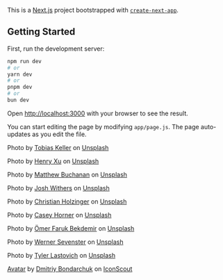 This is a [Next.js](https://nextjs.org/) project bootstrapped with [`create-next-app`](https://github.com/vercel/next.js/tree/canary/packages/create-next-app).

## Getting Started

First, run the development server:

```bash
npm run dev
# or
yarn dev
# or
pnpm dev
# or
bun dev
```

Open [http://localhost:3000](http://localhost:3000) with your browser to see the result.

You can start editing the page by modifying `app/page.js`. The page auto-updates as you edit the file.

Photo by <a href="https://unsplash.com/@tokeller?utm_content=creditCopyText&utm_medium=referral&utm_source=unsplash">Tobias Keller</a> on <a href="https://unsplash.com/photos/landscape-photography-of-lake-and-mountain-73F4pKoUkM0?utm_content=creditCopyText&utm_medium=referral&utm_source=unsplash">Unsplash</a>

Photo by <a href="https://unsplash.com/@henry2cute?utm_content=creditCopyText&utm_medium=referral&utm_source=unsplash">Henry Xu</a> on <a href="https://unsplash.com/photos/brown-house-with-moss-X-eekRFSieM?utm_content=creditCopyText&utm_medium=referral&utm_source=unsplash">Unsplash</a>

Photo by <a href="https://unsplash.com/@mthwbchn?utm_content=creditCopyText&utm_medium=referral&utm_source=unsplash">Matthew Buchanan</a> on <a href="https://unsplash.com/photos/mountains-under-cloudy-sky-during-daytime-g-0dp2ycCw0?utm_content=creditCopyText&utm_medium=referral&utm_source=unsplash">Unsplash</a>

Photo by <a href="https://unsplash.com/@joshwithers?utm_content=creditCopyText&utm_medium=referral&utm_source=unsplash">Josh Withers</a> on <a href="https://unsplash.com/photos/body-of-water-between-two-mountains-UnKqaCtnHwE?utm_content=creditCopyText&utm_medium=referral&utm_source=unsplash">Unsplash</a>

Photo by <a href="https://unsplash.com/@pixelatelier?utm_content=creditCopyText&utm_medium=referral&utm_source=unsplash">Christian Holzinger</a> on <a href="https://unsplash.com/photos/snow-covered-mountain-under-orange-and-blue-sky-V_ikwGP-47c?utm_content=creditCopyText&utm_medium=referral&utm_source=unsplash">Unsplash</a>

Photo by <a href="https://unsplash.com/@mischievous_penguins?utm_content=creditCopyText&utm_medium=referral&utm_source=unsplash">Casey Horner</a> on <a href="https://unsplash.com/photos/mountains-covered-with-snow-near-road-75_s8iWHKLs?utm_content=creditCopyText&utm_medium=referral&utm_source=unsplash">Unsplash</a>

Photo by <a href="https://unsplash.com/@ofbekdemir?utm_content=creditCopyText&utm_medium=referral&utm_source=unsplash">Ömer Faruk Bekdemir</a> on <a href="https://unsplash.com/photos/buildings-near-body-of-water-and-mountains-under-clear-blue-sky-and-white-clouds-at-daytime-5BuxuWIJF1Q?utm_content=creditCopyText&utm_medium=referral&utm_source=unsplash">Unsplash</a>

Photo by <a href="https://unsplash.com/@werner7?utm_content=creditCopyText&utm_medium=referral&utm_source=unsplash">Werner Sevenster</a> on <a href="https://unsplash.com/photos/river-between-green-trees-during-daytime-1Bkgk9mfuNo?utm_content=creditCopyText&utm_medium=referral&utm_source=unsplash">Unsplash</a>

Photo by <a href="https://unsplash.com/@lastly?utm_content=creditCopyText&utm_medium=referral&utm_source=unsplash">Tyler Lastovich</a> on <a href="https://unsplash.com/photos/brown-wooden-dock-towards-mountain-near-creek-and-glacier-mountains-etuPl3bjiOk?utm_content=creditCopyText&utm_medium=referral&utm_source=unsplash">Unsplash</a>

<a href="https://iconscout.com/icons/avatar" class="text-underline font-size-sm" target="_blank">Avatar</a> by <a href="https://iconscout.com/contributors/dmitriy-bondarchuk" class="text-underline font-size-sm">Dmitriy Bondarchuk</a> on <a href="https://iconscout.com" class="text-underline font-size-sm">IconScout</a>
